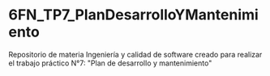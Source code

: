 # 6FN_TP7_PlanDesarrolloYMantenimiento
Repositorio de materia Ingeniería y calidad de software creado para realizar el trabajo práctico N°7: "Plan de desarrollo y mantenimiento"
